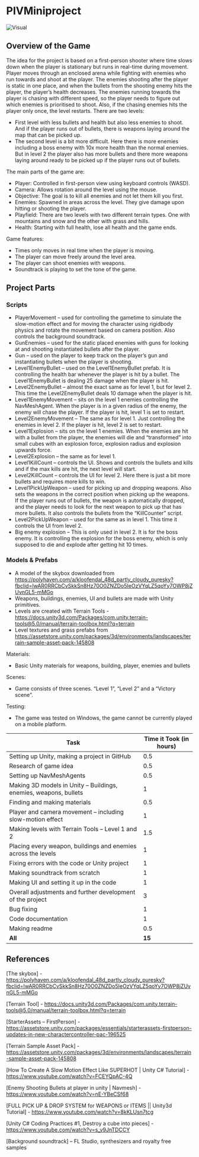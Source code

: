 # PIVMiniproject

![Visual](Images/01_ExampleGame_Rato-Cato.gif)

## Overview of the Game
The idea for the project is based on a first-person shooter where time slows down when the player is stationary but runs in real-time during movement. Player moves through an enclosed arena while fighting with enemies who run towards and shoot at the player. The enemies shooting after the player is static in one place, and when the bullets from the shooting enemy hits the player, the player’s health decreases. The enemies running towards the player is chasing with different speed, so the player needs to figure out which enemies is prioritised to shoot. Also, if the chasing enemies hits the player only once, the level restarts. 
There are two levels:  
- First level with less bullets and health but also less enemies to shoot. And if the player runs out of bullets, there is weapons laying around the map that can be picked up. 
- The second level is a bit more difficult. Here there is more enemies including a boss enemy with 10x more health than the normal enemies. But in level 2 the player also has more bullets and there more weapons laying around ready to be picked up if the player runs out of bullets. 

The main parts of the game are:
- Player: Controlled in first-person view using keyboard controls (WASD). 
- Camera: Allows rotation around the level using the mouse. 
- Objective: The goal is to kill all enemies and not let them kill you first. 
- Enemies: Spawned in areas across the level. They give damage upon hitting or shooting the player. 
- Playfield: There are two levels with two different terrain types. One with mountains and snow and the other with grass and hills. 
- Health: Starting with full health, lose all health and the game ends. 

Game features:
- Times only moves in real time when the player is moving. 
- The player can move freely around the level area.
- The player can shoot enemies with weapons.
- Soundtrack is playing to set the tone of the game. 

## Project Parts

### Scripts
- PlayerMovement – used for controlling the gametime to simulate the slow-motion effect and for moving the character using rigidbody physics and rotate the movement based on camera position. Also controls the background soundtrack.
- GunEnemies – used for the static placed enemies with guns for looking at and shooting instantiated bullets after the player.
- Gun – used on the player to keep track on the player’s gun and instantiating bullets when the player is shooting.
- Level1EnemyBullet – used on the Level1EnemyBullet prefab. It is controlling the health bar whenever the player is hit by a bullet. The Level1EnemyBullet is dealing 25 damage when the player is hit.
- Level2EnemyBullet – almost the exact same as for level 1, but for level 2. This time the Level2EnemyBullet deals 10 damage when the player is hit.
- Level1EnemyMovement – sits on the level 1 enemies controlling the NavMeshAgent. When the player is in a given radius of the enemy, the enemy will chase the player. If the player is hit, level 1 is set to restart.
- Level2EnemyMovement – The same as for level 1. Just controlling the enemies in level 2. If the player is hit, level 2 is set to restart.
- Level1Explosion – sits on the level 1 enemies. When the enemies are hit with a bullet from the player, the enemies will die and “transformed” into small cubes with an explosion force, explosion radius and explosion upwards force.
- Level2Explosion – the same as for level 1.
- Level1KillCount – controls the UI. Shows and controls the bullets and kills and if the max kills are hit, the next level will start.
- Level2KillCount – controls the UI for level 2. Here there is just a bit more bullets and requires more kills to win.
- Level1PickUpWeapon – used for picking up and dropping weapons. Also sets the weapons in the correct position when picking up the weapons. If the player runs out of bullets, the weapon is automatically dropped, and the player needs to look for the next weapon to pick up that has more bullets. It also controls the bullets from the “KillCounter” script.
- Level2PickUpWeapon – used for the same as in level 1. This time it controls the UI from level 2.
- Big enemy explosion – This is only used in level 2. It is for the boss enemy. It is controlling the explosion for the boss enemy, which is only supposed to die and explode after getting hit 10 times. 

### Models & Prefabs
- A model of the skybox downloaded from https://polyhaven.com/a/kloofendal_48d_partly_cloudy_puresky?fbclid=IwAR0RRCbCvSkkSn8Hz70O0ZNZDo5IeOzVYqLZ5qoYy7OWP8jZUvnGL5-mMGo
- Weapons, buildings, enemies, UI and bullets are made with Unity primitives.
- Levels are created with Terrain Tools - https://docs.unity3d.com/Packages/com.unity.terrain-tools@5.0/manual/terrain-toolbox.html?q=terrain
- Level textures and grass prefabs from https://assetstore.unity.com/packages/3d/environments/landscapes/terrain-sample-asset-pack-145808  

Materials: 
- Basic Unity materials for weapons, building, player, enemies and bullets 

Scenes: 
- Game consists of three scenes. “Level 1”, “Level 2” and a “Victory scene”. 

Testing: 
- The game was tested on Windows, the game cannot be currently played on a mobile platform. 

| **Task**                                                                | **Time it Took (in hours)** |
|--------------------------------------------------------------------------------|------------------------------------|
|     Setting up   Unity, making a project in GitHub                             |     0.5                            |
|     Research of game idea                                                      |     0.5                              |
|     Setting up NavMeshAgents                                                   |     0.5                            |
|     Making 3D models in Unity – Buildings, enemies, weapons, bullets           |     1                              |
|     Finding and making materials                                               |     0.5                            |
|     Player and camera movement – including slow-motion effect                  |     1                              |
|     Making levels with Terrain Tools – Level 1 and 2                           |     1.5                            |
|    Placing every weapon, buildings and enemies across the levels               |     1                              |
|    Fixing errors with the code or Unity project                                |     1                              |
|     Making soundtrack from scratch                                             |     1                              |
|    Making UI and setting it up in the code                                     |     1                              |
|    Overall adjustments and further development of the project                  |     3                              |
|    Bug fixing                                                                  |     1                              |
|     Code   documentation                                                       |     1                              |
|     Making readme                                                              |     0.5                            |
|     **All**                                                                    |     **15**                         |

## References
[The skybox] - https://polyhaven.com/a/kloofendal_48d_partly_cloudy_puresky?fbclid=IwAR0RRCbCvSkkSn8Hz70O0ZNZDo5IeOzVYqLZ5qoYy7OWP8jZUvnGL5-mMGo  

[Terrain Tool] - https://docs.unity3d.com/Packages/com.unity.terrain-tools@5.0/manual/terrain-toolbox.html?q=terrain 

[StarterAssets – FirstPerson] - https://assetstore.unity.com/packages/essentials/starterassets-firstperson-updates-in-new-charactercontroller-pac-196525  

[Terrain Sample Asset Pack] - https://assetstore.unity.com/packages/3d/environments/landscapes/terrain-sample-asset-pack-145808  

[How To Create A Slow Motion Effect Like SUPERHOT | Unity C# Tutorial] - https://www.youtube.com/watch?v=FCEYQpAC-4Q  

[Enemy Shooting Bullets at player in unity | Navmesh] - https://www.youtube.com/watch?v=nE-YBeCSf68  

[FULL PICK UP & DROP SYSTEM for WEAPONS or ITEMS || Unity3d Tutorial] - https://www.youtube.com/watch?v=8kKLUsn7tcg  

[Unity C# Coding Practices #1, Destroy a cube into pieces] - https://www.youtube.com/watch?v=s_v9JnTDCCY  

[Background soundtrack] – FL Studio, synthesizers and royalty free samples 




